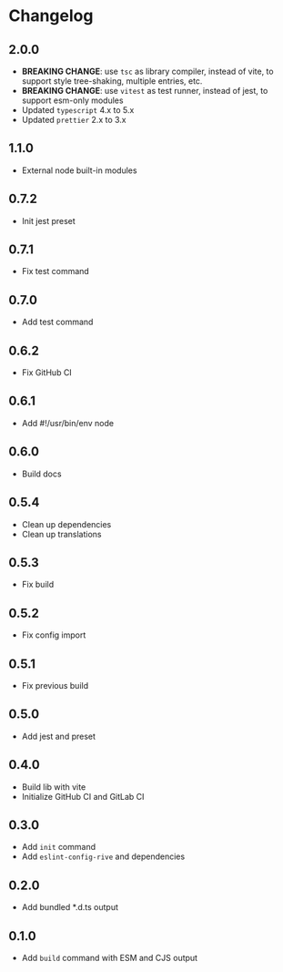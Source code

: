 # Changelog

## 2.0.0

- **BREAKING CHANGE**: use `tsc` as library compiler, instead of vite, to support style tree-shaking, multiple entries, etc.
- **BREAKING CHANGE**: use `vitest` as test runner, instead of jest, to support esm-only modules
- Updated `typescript` 4.x to 5.x
- Updated `prettier` 2.x to 3.x

## 1.1.0

- External node built-in modules

## 0.7.2

- Init jest preset

## 0.7.1

- Fix test command

## 0.7.0

- Add test command

## 0.6.2

- Fix GitHub CI

## 0.6.1

- Add #!/usr/bin/env node

## 0.6.0

- Build docs

## 0.5.4

- Clean up dependencies
- Clean up translations

## 0.5.3

- Fix build

## 0.5.2

- Fix config import

## 0.5.1

- Fix previous build

## 0.5.0

- Add jest and preset

## 0.4.0

- Build lib with vite
- Initialize GitHub CI and GitLab CI

## 0.3.0

- Add `init` command
- Add `eslint-config-rive` and dependencies

## 0.2.0

- Add bundled \*.d.ts output

## 0.1.0

- Add `build` command with ESM and CJS output
